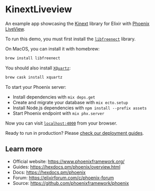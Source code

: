# KinextLiveview

An example app showcasing the [Kinext](https://hexdocs.pm/kinext) library for Elixir with [Phoenix LiveView](https://phoenixframework.org).

To run this demo, you must first install the [`libfreenect`](https://github.com/OpenKinect/libfreenect) library.

On MacOS, you can install it with homebrew:

```sh
brew install libfreenect
```

You should also install [`XQuartz`](https://www.xquartz.org/):

```sh
brew cask install xquartz
```

To start your Phoenix server:

  * Install dependencies with `mix deps.get`
  * Create and migrate your database with `mix ecto.setup`
  * Install Node.js dependencies with `npm install --prefix assets`
  * Start Phoenix endpoint with `mix phx.server`

Now you can visit [`localhost:4000`](http://localhost:4000) from your browser.

Ready to run in production? Please [check our deployment guides](https://hexdocs.pm/phoenix/deployment.html).

## Learn more

  * Official website: https://www.phoenixframework.org/
  * Guides: https://hexdocs.pm/phoenix/overview.html
  * Docs: https://hexdocs.pm/phoenix
  * Forum: https://elixirforum.com/c/phoenix-forum
  * Source: https://github.com/phoenixframework/phoenix
